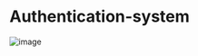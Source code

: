 # Authentication-system

![image](https://user-images.githubusercontent.com/97674298/183268178-868946b0-c541-4e63-afc6-3980834dbd5e.png)
